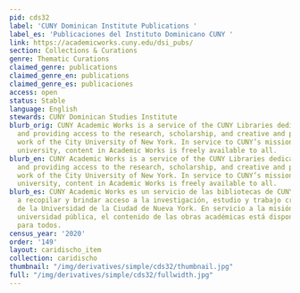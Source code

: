 ```yaml
---
pid: cds32
label: 'CUNY Dominican Institute Publications '
label_es: 'Publicaciones del Instituto Dominicano CUNY '
link: https://academicworks.cuny.edu/dsi_pubs/
section: Collections & Curations
genre: Thematic Curations
claimed_genre: publications
claimed_genre_en: publications
claimed_genre_es: publicaciones
access: open
status: Stable
language: English
stewards: CUNY Dominican Studies Institute
blurb_orig: CUNY Academic Works is a service of the CUNY Libraries dedicated to collecting
  and providing access to the research, scholarship, and creative and pedagogical
  work of the City University of New York. In service to CUNY’s mission as a public
  university, content in Academic Works is freely available to all.
blurb_en: CUNY Academic Works is a service of the CUNY Libraries dedicated to collecting
  and providing access to the research, scholarship, and creative and pedagogical
  work of the City University of New York. In service to CUNY’s mission as a public
  university, content in Academic Works is freely available to all.
blurb_es: CUNY Academic Works es un servicio de las bibliotecas de CUNY dedicadas
  a recopilar y brindar acceso a la investigación, estudio y trabajo creativo y pedagógico
  de la Universidad de la Ciudad de Nueva York. En servicio a la misión de CUNY como
  universidad pública, el contenido de las obras académicas está disponible gratuitamente
  para todos.
census_year: '2020'
order: '149'
layout: caridischo_item
collection: caridischo
thumbnail: "/img/derivatives/simple/cds32/thumbnail.jpg"
full: "/img/derivatives/simple/cds32/fullwidth.jpg"
---
```

